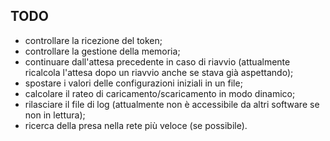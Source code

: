  ## TODO
  - controllare la ricezione del token;
  - controllare la gestione della memoria;
  - continuare dall'attesa precedente in caso di riavvio (attualmente ricalcola l'attesa dopo un riavvio anche se stava già aspettando);
  - spostare i valori delle configurazioni iniziali in un file;
  - calcolare il rateo di caricamento/scaricamento in modo dinamico;
  - rilasciare il file di log (attualmente non è accessibile da altri software se non in lettura);
  - ricerca della presa nella rete più veloce (se possibile).
